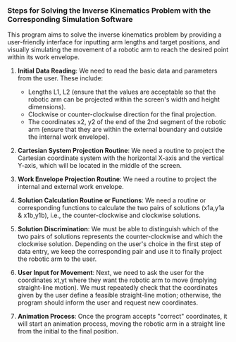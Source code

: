 ### Steps for Solving the Inverse Kinematics Problem with the Corresponding Simulation Software

This program aims to solve the inverse kinematics problem by providing a user-friendly interface for inputting arm lengths and target positions, and visually simulating the movement of a robotic arm to reach the desired point within its work envelope.

1. **Initial Data Reading**: We need to read the basic data and parameters from the user. 
These include:
   - Lengths L1, L2 (ensure that the values are acceptable so that the robotic arm can be projected within the screen's width and height dimensions).
   - Clockwise or counter-clockwise direction for the final projection.
   - The coordinates x2, y2 of the end of the 2nd segment of the robotic arm (ensure that they are within the external boundary and outside the internal work envelope).

2. **Cartesian System Projection Routine**: We need a routine to project the Cartesian coordinate system with the horizontal X-axis and the vertical Y-axis, which will be located in the middle of the screen.

3. **Work Envelope Projection Routine**: We need a routine to project the internal and external work envelope.

4. **Solution Calculation Routine or Functions**: We need a routine or corresponding functions to calculate the two pairs of solutions (x1a,y1a & x1b,y1b), i.e., the counter-clockwise and clockwise solutions.

5. **Solution Discrimination**: We must be able to distinguish which of the two pairs of solutions represents the counter-clockwise and which the clockwise solution. Depending on the user's choice in the first step of data entry, we keep the corresponding pair and use it to finally project the robotic arm to the user.

6. **User Input for Movement**: Next, we need to ask the user for the coordinates xt,yt where they want the robotic arm to move (implying straight-line motion). We must repeatedly check that the coordinates given by the user define a feasible straight-line motion; otherwise, the program should inform the user and request new coordinates.

7. **Animation Process**: Once the program accepts "correct" coordinates, it will start an animation process, moving the robotic arm in a straight line from the initial to the final position.


